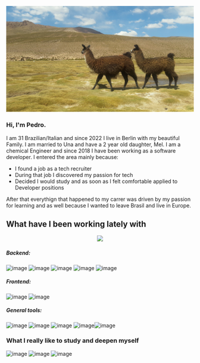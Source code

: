 ![llamas](images/llamas.jpg)
### Hi, I'm Pedro.
I am 31 Brazilian/Italian and since 2022 I live in Berlin with my beautiful Family.
I am married to Una and have a 2 year old daughter, Mel. I am a chemical Engineer and since 2018 I have been working as a software developer. I entered the area mainly because:
- I found a job as a tech recruiter
- During that job I discovered my passion for tech
- Decided I would study and as soon as I felt comfortable applied to Developer positions

After that everythign that happened to my carrer was driven by my passion for learning and as well because I wanted to leave Brasil and live in Europe.



## What have I been working lately with
<p align="center">
<img src=https://github-readme-stats.vercel.app/api/top-langs/?username=pedrocecchetti&hide=html,css&layout=compact >
</p>

##### Backend:
![image](https://img.shields.io/badge/Python-FFD43B?style=for-the-badge&logo=python&logoColor=blue)
![image](https://img.shields.io/badge/fastapi-109989?style=for-the-badge&logo=FASTAPI&logoColor=white)
![image](https://img.shields.io/badge/Django-092E20?style=for-the-badge&logo=django&logoColor=green)
![image](https://img.shields.io/badge/Amazon_AWS-FF9900?style=for-the-badge&logo=amazonaws&logoColor=white)
![image](https://img.shields.io/badge/Flask-00fFFF?style=for-the-badge&logo=flask&logoColor=black)
##### Frontend:
![image](https://img.shields.io/badge/TypeScript-007ACC?style=for-the-badge&logo=typescript&logoColor=white)
![image](https://img.shields.io/badge/Vue%20js-35495E?style=for-the-badge&logo=vuedotjs&logoColor=4FC08D)

##### General tools:
![image](https://img.shields.io/badge/Docker-2CA5E0?style=for-the-badge&logo=docker&logoColor=white)
![image](https://img.shields.io/badge/manjaro-35BF5C?style=for-the-badge&logo=manjaro&logoColor=white)
![image](https://img.shields.io/badge/kubernetes-326ce5.svg?&style=for-the-badge&logo=kubernetes&logoColor=white)
![image](https://img.shields.io/badge/GNU%20Bash-4EAA25?style=for-the-badge&logo=GNU%20Bash&logoColor=white)![image](https://img.shields.io/badge/ubuntu-E95420?style=for-the-badge&logo=ubuntu&logoColor=black)

### What I really like to study and deepen myself
![image](https://img.shields.io/badge/Elixir-4B275F?style=for-the-badge&logo=elixir&logoColor=white)
![image](https://img.shields.io/badge/Phoenix%20Framework-FD4F00?style=for-the-badge&logo=phoenixframework&logoColor=fff)
![image](https://img.shields.io/badge/Exercism-009CAB?style=for-the-badge&logo=exercism&logoColor=white)



